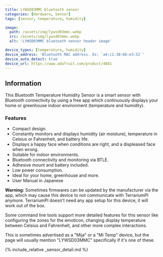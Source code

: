 ```yaml
---
title: LYWSD03MMC bluetooth sensor
categories: [Hardware, Sensor]
tags: [sensor, temperature, humidity]

image:
  path: /assets/img/lywsd03mmc.webp
  src: /assets/img/lywsd03mmc.webp
  alt: 'LYWSD03MMC bluetooth sensor header image'

device_types: [temperature, humidity]
device_address: 'Bluetooth MAC address. Ex: `a4:c1:38:66:e3:52`'
device_auto_detect: true
device_url: https://www.adafruit.com/product/4881
---
```


## Information

This Bluetooth Temperature Humidity Sensor is a smart sensor with Bluetooth connectivity by using a free app which continuously displays your home or greenhouse indoor environment (temperature and humidity).

### Features

- Compact design.
- Constantly monitors and displays humidity (air moisture), temperature in Celsius or Fahrenheit, and battery life.
- Displays a happy face when conditions are right, and a displeased face when wrong.
- Suitable for indoor environments.
- Bluetooth connectivity and monitoring via BTLE.
- Adhesive mount and battery included.
- Low power consumption.
- Ideal for your home, greenhouse and more.
- User Manual in Japanese

**Warning:** Sometimes firmwares can be updated by the manufacturer via the app, which may cause this device to not communicate with TerrariumPI anymore. TerrariumPI doesn't need any app setup for this device, it will work out of the box.

Some command line tools support more detailed features for this sensor like configuring the zones for the emoticon, changing display temperature between Celsius and Fahrenheit, and other more complex interactions.

This is sometimes advertised as a "Mija" or a "Mi Temp" device, but the page will usually mention "LYWSD03MMC" specifically if it's one of these.

{% include_relative _sensor_detail.md %}
